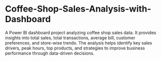 # Coffee-Shop-Sales-Analysis-with-Dashboard
A Power BI dashboard project analyzing coffee shop sales data. It provides insights into total sales, total transactions, average bill, customer preferences, and store-wise trends. The analysis helps identify key sales drivers, peak hours, top products, and strategies to improve business performance through data-driven decisions.
